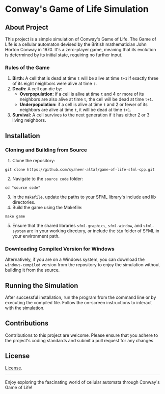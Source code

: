 # Conway's Game of Life Simulation

## About Project
This project is a simple simulation of Conway's Game of Life. The Game of Life is a cellular automaton devised by the British mathematician John Horton Conway in 1970. It's a zero-player game, meaning that its evolution is determined by its initial state, requiring no further input.

### Rules of the Game
1. **Birth:** A cell that is dead at time `t` will be alive at time `t+1` if exactly three of its eight neighbors were alive at time `t`.
2. **Death:** A cell can die by:
    - **Overpopulation:** if a cell is alive at time `t` and 4 or more of its neighbors are also alive at time `t`, the cell will be dead at time `t+1`.
    - **Underpopulation:** if a cell is alive at time `t` and 2 or fewer of its neighbors are alive at time `t`, it will be dead at time `t+1`.
3. **Survival:** A cell survives to the next generation if it has either 2 or 3 living neighbors.

## Installation

### Cloning and Building from Source
1. Clone the repository:
```
git clone https://github.com/syaheer-altaf/game-of-life-sfml-cpp.git
```
2. Navigate to the `source code` folder:
```
cd "source code"
```
3. In the `Makefile`, update the paths to your SFML library's include and lib directories.
4. Build the game using the Makefile:
```
make game
```
5. Ensure that the shared libraries `sfml-graphics`, `sfml-window`, and `sfml-system` are in your working directory, or include the `bin` folder of SFML in your environment path.

### Downloading Compiled Version for Windows
Alternatively, if you are on a Windows system, you can download the `windows-compiled` version from the repository to enjoy the simulation without building it from the source.

## Running the Simulation
After successful installation, run the program from the command line or by executing the compiled file. Follow the on-screen instructions to interact with the simulation.

## Contributions
Contributions to this project are welcome. Please ensure that you adhere to the project's coding standards and submit a pull request for any changes.

## License
[License](./LICENSE).

---
Enjoy exploring the fascinating world of cellular automata through Conway's Game of Life!
